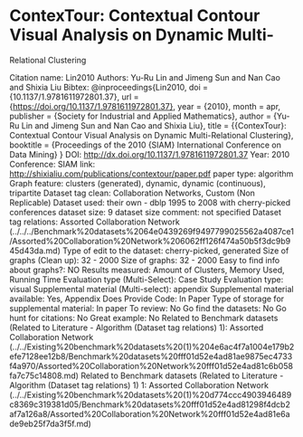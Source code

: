 # ContexTour: Contextual Contour Visual Analysis on Dynamic Multi-
Relational Clustering

Citation name: Lin2010
Authors: Yu-Ru Lin and Jimeng Sun and Nan Cao and Shixia Liu
Bibtex: @inproceedings{Lin2010,
doi = {10.1137/1.9781611972801.37},
url = {https://doi.org/10.1137/1.9781611972801.37},
year = {2010},
month = apr,
publisher = {Society for Industrial and Applied Mathematics},
author = {Yu-Ru Lin and Jimeng Sun and Nan Cao and Shixia Liu},
title = {{ContexTour}: Contextual Contour Visual Analysis on Dynamic Multi-Relational Clustering},
booktitle = {Proceedings of the 2010 {SIAM} International Conference on Data Mining}
}
DOI: http://dx.doi.org/10.1137/1.9781611972801.37
Year: 2010
Conference: SIAM
link: http://shixialiu.com/publications/contextour/paper.pdf
paper type: algorithm
Graph feature: clusters (generated), dynamic, dynamic (continuous), tripartite
Dataset tag clean: Collaboration Networks, Custom (Non Replicable)
Dataset used: their own - dblp 1995 to 2008 with cherry-picked conferences
dataset size: 9
dataset size comment: not specified
Dataset tag relations: Assorted Collaboration Network (../../../Benchmark%20datasets%2064e0439269f9497799025562a4087ce1/Assorted%20Collaboration%20Network%206062ff126f474a50b5f3dc9b945d43da.md)
Type of edit to the dataset: cherry-picked, generated
Size of graphs (Clean up): 32 - 2000
Size of graphs: 32 - 2000
Easy to find info about graphs?: NO
Results measured: Amount of Clusters, Memory Used, Running Time
Evaluation type (Multi-Select): Case Study
Evaluation type: visual
Supplemental material (Multi-select): appendix
Supplemental material available: Yes, Appendix
Does Provide Code: In Paper
Type of storage for supplemental material: In paper
To review: No
Go find the datasets: No
Go hunt for citations: No
Great example: No
Related to Benchmark datasets (Related to Literature - Algorithm (Dataset tag relations) 1): Assorted Collaboration Network (../../Existing%20benchmark%20datasets%20(1)%204e6ac4f7a1004e179b2efe7128ee12b8/Benchmark%20datasets%20fff01d52e4ad81ae9875ec4733f4a970/Assorted%20Collaboration%20Network%20fff01d52e4ad81c6b058fa7c75c14808.md)
Related to Benchmark datasets (Related to Literature - Algorithm (Dataset tag relations) 1) 1: Assorted Collaboration Network (../../Existing%20benchmark%20datasets%20(1)%20d774ccc4903946489c8369c319381d05/Benchmark%20datasets%20fff01d52e4ad81298f4dcb2af7a126a8/Assorted%20Collaboration%20Network%20fff01d52e4ad81e6ade9eb25f7da3f5f.md)